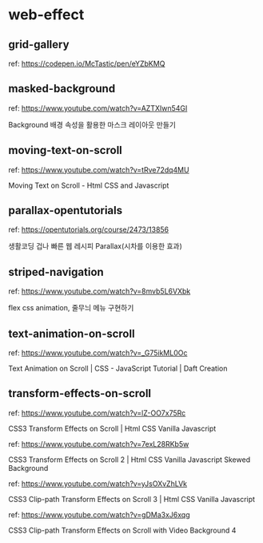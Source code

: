 # web-effect

## grid-gallery

ref: https://codepen.io/McTastic/pen/eYZbKMQ

## masked-background

ref: https://www.youtube.com/watch?v=AZTXIwn54GI

Background 배경 속성을 활용한 마스크 레이아웃 만들기

## moving-text-on-scroll

ref: https://www.youtube.com/watch?v=tRve72dq4MU

Moving Text on Scroll - Html CSS and Javascript

## parallax-opentutorials

ref: https://opentutorials.org/course/2473/13856

생활코딩 겁나 빠른 웹 레시피 Parallax(시차를 이용한 효과)

## striped-navigation

ref: https://www.youtube.com/watch?v=8mvb5L6VXbk

flex css animation, 줄무늬 메뉴 구현하기

## text-animation-on-scroll

ref: https://www.youtube.com/watch?v=_G75ikML0Oc

Text Animation on Scroll | CSS - JavaScript Tutorial | Daft Creation

## transform-effects-on-scroll

ref: https://www.youtube.com/watch?v=lZ-OO7x75Rc

CSS3 Transform Effects on Scroll | Html CSS Vanilla Javascript

ref: https://www.youtube.com/watch?v=7exL28RKb5w

CSS3 Transform Effects on Scroll 2 | Html CSS Vanilla Javascript Skewed Background

ref: https://www.youtube.com/watch?v=yJsOXvZhLVk

CSS3 Clip-path Transform Effects on Scroll 3 | Html CSS Vanilla Javascript

ref: https://www.youtube.com/watch?v=gDMa3xJ6xqg

CSS3 Clip-path Transform Effects on Scroll with Video Background 4
